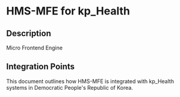 # HMS-MFE for kp_Health

## Description

Micro Frontend Engine

## Integration Points

This document outlines how HMS-MFE is integrated with kp_Health systems in Democratic People's Republic of Korea.
